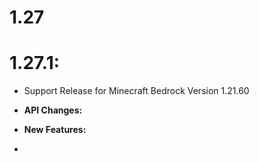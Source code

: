 # 1.27

# 1.27.1:
- Support Release for Minecraft Bedrock Version 1.21.60

- **API Changes:**

- **New Features:**
- 
